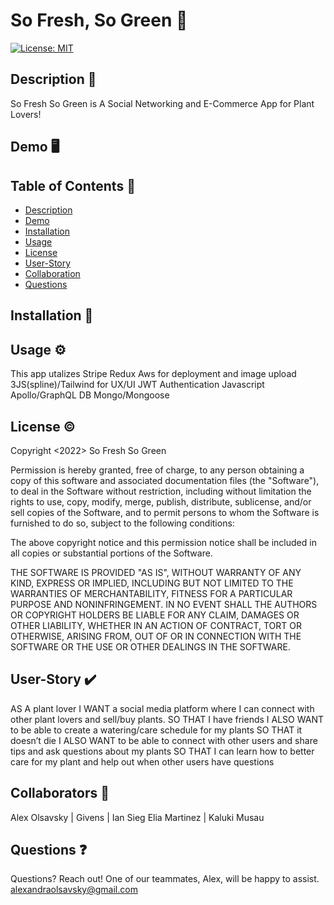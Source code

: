 # So Fresh, So Green :herb:
[![License: MIT](https://img.shields.io/badge/License-MIT-yellow.svg)](https://opensource.org/licenses/MIT)


## Description :pencil:
So Fresh So Green is A Social Networking and E-Commerce App for Plant Lovers!

## Demo :desktop_computer:


## Table of Contents :open_book:
- [Description](#description-pencil)
- [Demo](#demo-desktop_computer)
- [Installation](#installation-electricplug)
- [Usage](#usage-gear)
- [License](#license-copyright)
- [User-Story](#User-Story-heavy_check_mark)
- [Collaboration](#collaboration-handshake)
- [Questions](#questions-question)

## Installation :electric_plug:



## Usage :gear:
This app utalizes
Stripe
Redux
Aws for deployment and image upload
3JS(spline)/Tailwind for UX/UI
JWT Authentication
Javascript
Apollo/GraphQL
DB Mongo/Mongoose


## License :copyright:
Copyright <2022> So Fresh So Green

Permission is hereby granted, free of charge, to any person obtaining a copy of this software and associated documentation files (the "Software"), to deal in the Software without restriction, including without limitation the rights to use, copy, modify, merge, publish, distribute, sublicense, and/or sell copies of the Software, and to permit persons to whom the Software is furnished to do so, subject to the following conditions:

The above copyright notice and this permission notice shall be included in all copies or substantial portions of the Software.

THE SOFTWARE IS PROVIDED "AS IS", WITHOUT WARRANTY OF ANY KIND, EXPRESS OR IMPLIED, INCLUDING BUT NOT LIMITED TO THE WARRANTIES OF MERCHANTABILITY, FITNESS FOR A PARTICULAR PURPOSE AND NONINFRINGEMENT. IN NO EVENT SHALL THE AUTHORS OR COPYRIGHT HOLDERS BE LIABLE FOR ANY CLAIM, DAMAGES OR OTHER LIABILITY, WHETHER IN AN ACTION OF CONTRACT, TORT OR OTHERWISE, ARISING FROM, OUT OF OR IN CONNECTION WITH THE SOFTWARE OR THE USE OR OTHER DEALINGS IN THE SOFTWARE.

## User-Story :heavy_check_mark:
AS A plant lover
I WANT a social media platform where I can connect with other plant lovers and sell/buy plants.
SO THAT I have friends
I ALSO WANT to be able to create a watering/care schedule for my plants
SO THAT it doesn’t die
I ALSO WANT to be able to connect with other users and share tips and ask questions about my plants
SO THAT I can learn how to better care for my plant and help out when other users have questions

## Collaborators :handshake:
Alex Olsavsky | Givens | Ian Sieg 
Elia Martinez | Kaluki Musau

## Questions :question:
Questions? Reach out! One of our teammates, Alex, will be happy to assist. alexandraolsavsky@gmail.com
